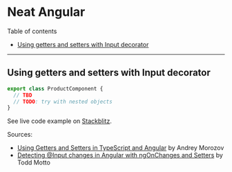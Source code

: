 # Neat Angular

Table of contents

- [Using getters and setters with Input decorator](#using-getters-and-setters-with-input-decorator)

---

## Using getters and setters with Input decorator

```TypeScript
export class ProductComponent {
  // TBD
  // TODO: try with nested objects
}
```

See live code example on [Stackblitz](https://stackblitz.com/edit/angular-ivy-fqqhm5?devToolsHeight=33&file=src%2Fapp%2Fapp.component.html,src%2Fapp%2Fproduct%2Fproduct.component.html,src%2Fapp%2Fproduct%2Fproduct.component.ts,src%2Fapp%2Fapp.component.ts).

Sources:
- [Using Getters and Setters in TypeScript and Angular](https://andrew-morozw.medium.com/using-getters-and-setters-in-typescript-and-angular-d478829461c8) by Andrey Morozov
- [Detecting @​Input changes in Angular with ngOnChanges and Setters](https://ultimatecourses.com/blog/detect-input-property-changes-ngonchanges-setters) by Todd Motto

